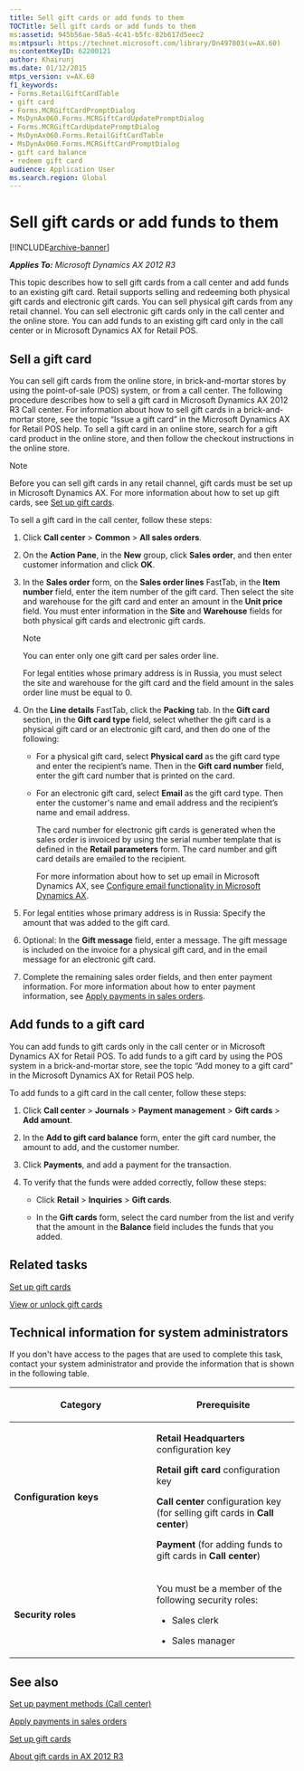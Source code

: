 ```yaml
---
title: Sell gift cards or add funds to them
TOCTitle: Sell gift cards or add funds to them
ms:assetid: 945b56ae-58a5-4c41-b5fc-82b617d5eec2
ms:mtpsurl: https://technet.microsoft.com/library/Dn497803(v=AX.60)
ms:contentKeyID: 62200121
author: Khairunj
ms.date: 01/12/2015
mtps_version: v=AX.60
f1_keywords:
- Forms.RetailGiftCardTable
- gift card
- Forms.MCRGiftCardPromptDialog
- MsDynAx060.Forms.MCRGiftCardUpdatePromptDialog
- Forms.MCRGiftCardUpdatePromptDialog
- MsDynAx060.Forms.RetailGiftCardTable
- MsDynAx060.Forms.MCRGiftCardPromptDialog
- gift card balance
- redeem gift card
audience: Application User
ms.search.region: Global
---
```


# Sell gift cards or add funds to them 


[!INCLUDE[archive-banner](includes/archive-banner.md)]


_**Applies To:** Microsoft Dynamics AX 2012 R3_

This topic describes how to sell gift cards from a call center and add funds to an existing gift card. Retail supports selling and redeeming both physical gift cards and electronic gift cards. You can sell physical gift cards from any retail channel. You can sell electronic gift cards only in the call center and the online store. You can add funds to an existing gift card only in the call center or in Microsoft Dynamics AX for Retail POS.

## Sell a gift card

You can sell gift cards from the online store, in brick-and-mortar stores by using the point-of-sale (POS) system, or from a call center. The following procedure describes how to sell a gift card in Microsoft Dynamics AX 2012 R3 Call center. For information about how to sell gift cards in a brick-and-mortar store, see the topic “Issue a gift card” in the Microsoft Dynamics AX for Retail POS help. To sell a gift card in an online store, search for a gift card product in the online store, and then follow the checkout instructions in the online store.


> [!NOTE]
> <P>Before you can sell gift cards in any retail channel, gift cards must be set up in Microsoft Dynamics AX. For more information about how to set up gift cards, see <A href="set-up-gift-cards.md">Set up gift cards</A>.</P>



To sell a gift card in the call center, follow these steps:

1.  Click **Call center** \> **Common** \> **All sales orders**.

2.  On the **Action Pane**, in the **New** group, click **Sales order**, and then enter customer information and click **OK**.

3.  In the **Sales order** form, on the **Sales order lines** FastTab, in the **Item number** field, enter the item number of the gift card. Then select the site and warehouse for the gift card and enter an amount in the **Unit price** field. You must enter information in the **Site** and **Warehouse** fields for both physical gift cards and electronic gift cards.
    

    > [!NOTE]
    > <P>You can enter only one gift card per sales order line.</P>
    > <P>For legal entities whose primary address is in Russia, you must select the site and warehouse for the gift card and the field amount in the sales order line must be equal to 0.</P>



4.  On the **Line details** FastTab, click the **Packing** tab. In the **Gift card** section, in the **Gift card type** field, select whether the gift card is a physical gift card or an electronic gift card, and then do one of the following:
    
      - For a physical gift card, select **Physical card** as the gift card type and enter the recipient’s name. Then in the **Gift card number** field, enter the gift card number that is printed on the card.
    
      - For an electronic gift card, select **Email** as the gift card type. Then enter the customer's name and email address and the recipient’s name and email address.
        
        The card number for electronic gift cards is generated when the sales order is invoiced by using the serial number template that is defined in the **Retail parameters** form. The card number and gift card details are emailed to the recipient.
        
        For more information about how to set up email in Microsoft Dynamics AX, see [Configure email functionality in Microsoft Dynamics AX](configure-email-functionality-in-microsoft-dynamics-ax.md).

5.  For legal entities whose primary address is in Russia: Specify the amount that was added to the gift card.

6.  Optional: In the **Gift message** field, enter a message. The gift message is included on the invoice for a physical gift card, and in the email message for an electronic gift card.

7.  Complete the remaining sales order fields, and then enter payment information. For more information about how to enter payment information, see [Apply payments in sales orders](apply-payments-in-sales-orders.md).

## Add funds to a gift card

You can add funds to gift cards only in the call center or in Microsoft Dynamics AX for Retail POS. To add funds to a gift card by using the POS system in a brick-and-mortar store, see the topic “Add money to a gift card” in the Microsoft Dynamics AX for Retail POS help.

To add funds to a gift card in the call center, follow these steps:

1.  Click **Call center** \> **Journals** \> **Payment management** \> **Gift cards** \> **Add amount**.

2.  In the **Add to gift card balance** form, enter the gift card number, the amount to add, and the customer number.

3.  Click **Payments**, and add a payment for the transaction.

4.  To verify that the funds were added correctly, follow these steps:
    
      - Click **Retail** \> **Inquiries** \> **Gift cards**.
    
      - In the **Gift cards** form, select the card number from the list and verify that the amount in the **Balance** field includes the funds that you added.

## Related tasks

[Set up gift cards](set-up-gift-cards.md)

[View or unlock gift cards](view-or-unlock-gift-cards.md)

## Technical information for system administrators

If you don't have access to the pages that are used to complete this task, contact your system administrator and provide the information that is shown in the following table.

<table>
<colgroup>
<col style="width: 50%" />
<col style="width: 50%" />
</colgroup>
<thead>
<tr class="header">
<th><p>Category</p></th>
<th><p>Prerequisite</p></th>
</tr>
</thead>
<tbody>
<tr class="odd">
<td><p><strong>Configuration keys</strong></p></td>
<td><p><strong>Retail Headquarters</strong> configuration key</p>
<p><strong>Retail gift card</strong> configuration key</p>
<p><strong>Call center</strong> configuration key (for selling gift cards in <strong>Call center</strong>)</p>
<p><strong>Payment</strong> (for adding funds to gift cards in <strong>Call center</strong>)</p></td>
</tr>
<tr class="even">
<td><p><strong>Security roles</strong></p></td>
<td><p>You must be a member of the following security roles:</p>
<ul>
<li><p>Sales clerk</p></li>
<li><p>Sales manager</p></li>
</ul></td>
</tr>
</tbody>
</table>


## See also

[Set up payment methods (Call center)](set-up-payment-methods-call-center.md)

[Apply payments in sales orders](apply-payments-in-sales-orders.md)

[Set up gift cards](set-up-gift-cards.md)

[About gift cards in AX 2012 R3](about-gift-cards-in-ax-2012-r3.md)

  


